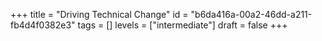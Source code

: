 +++
title =  "Driving Technical Change"
id =  "b6da416a-00a2-46dd-a211-fb4d4f0382e3"
tags = []
levels =  ["intermediate"]
draft = false
+++
